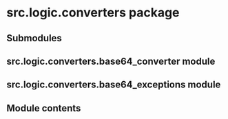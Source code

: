 # src.logic.converters package

## Submodules

## src.logic.converters.base64_converter module

## src.logic.converters.base64_exceptions module

## Module contents
